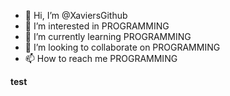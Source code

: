 - 👋 Hi, I’m @XaviersGithub
- 👀 I’m interested in PROGRAMMING
- 🌱 I’m currently learning PROGRAMMING
- 💞️ I’m looking to collaborate on PROGRAMMING
- 📫 How to reach me PROGRAMMING

<b>test</b>

<!---
XaviersGithub/XaviersGithub is a ✨ special ✨ repository because its `README.md` (this file) appears on your GitHub profile.
You can click the Preview link to take a look at your changes.
--->

